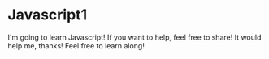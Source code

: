 # Javascript1
I'm going to learn Javascript!
If you want to help, feel free to share! It would help me, thanks!
Feel free to learn along!
